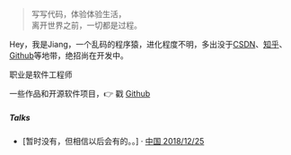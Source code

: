 > 写写代码，体验体验生活，  
> 离开世界之前，一切都是过程。

Hey，我是Jiang，一个乱码的程序猿，进化程度不明，多出没于[CSDN](https://blog.csdn.net/jiang18238032891/)、[知乎](https://www.zhihu.com/people/Jiang_doc)、[Github](https://github.com/jiangdoc)等地带，绝招尚在开发中。

职业是软件工程师

一些作品和开源软件项目，👉 戳 [Github](https://github.com/jiangdoc)

##### Talks
- [暂时没有，但相信以后会有的。。] · [中国 2018/12/25](https://www.zhihu.com/people/Jiang_doc)


